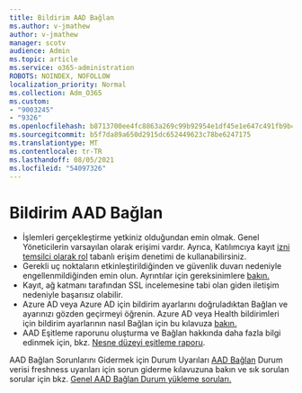 ```yaml
---
title: Bildirim AAD Bağlan
ms.author: v-jmathew
author: v-jmathew
manager: scotv
audience: Admin
ms.topic: article
ms.service: o365-administration
ROBOTS: NOINDEX, NOFOLLOW
localization_priority: Normal
ms.collection: Adm_O365
ms.custom:
- "9003245"
- "9326"
ms.openlocfilehash: b8713700ee4fc8863a269c99b92954e1df45e1e647c491fb9b439ab83c49f2ff
ms.sourcegitcommit: b5f7da89a650d2915dc652449623c78be6247175
ms.translationtype: MT
ms.contentlocale: tr-TR
ms.lasthandoff: 08/05/2021
ms.locfileid: "54097326"
---
```

# <a name="notification-aad-connect"></a>Bildirim AAD Bağlan

- İşlemleri gerçekleştirme yetkiniz olduğundan emin olmak. Genel Yöneticilerin varsayılan olarak erişimi vardır. Ayrıca, Katılımcıya kayıt [izni temsilci olarak rol](https://docs.microsoft.com/azure/active-directory/connect-health/active-directory-aadconnect-health-operations) tabanlı erişim denetimi de kullanabilirsiniz.
- Gerekli uç noktaların etkinleştirildiğinden ve güvenlik duvarı nedeniyle engellenmildiğinden emin olun. Ayrıntılar için gereksinimlere [bakın.](https://docs.microsoft.com/azure/active-directory/hybrid/how-to-connect-health-agent-install)
- Kayıt, ağ katmanı tarafından SSL incelemesine tabi olan giden iletişim nedeniyle başarısız olabilir.
- Azure AD veya Azure AD için bildirim ayarlarını doğruladıktan Bağlan ve ayarınızı gözden geçirmeyi öğrenin. Azure AD veya Health bildirimleri için bildirim ayarlarının nasıl Bağlan için bu kılavuza [bakın.](https://docs.microsoft.com/azure/active-directory/hybrid/how-to-connect-health-operations)
- AAD Eşitleme raporunu oluşturma ve Bağlan hakkında daha fazla bilgi edinmek için, bkz. [Nesne düzeyi eşitleme raporu](https://docs.microsoft.com/azure/active-directory/hybrid/how-to-connect-health-sync).

AAD Bağlan Sorunlarını Gidermek için Durum Uyarıları [AAD Bağlan](https://docs.microsoft.com/azure/active-directory/hybrid/how-to-connect-health-data-freshness) Durum verisi freshness uyarıları için sorun giderme kılavuzuna bakın ve sık sorulan sorular için bkz. [Genel AAD Bağlan Durum yükleme soruları.](https://docs.microsoft.com/azure/active-directory/hybrid/reference-connect-health-faq)
